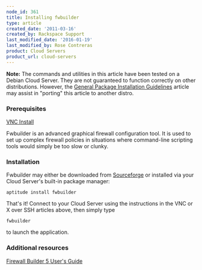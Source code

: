 ```yaml
---
node_id: 361
title: Installing fwbuilder
type: article
created_date: '2011-03-16'
created_by: Rackspace Support
last_modified_date: '2016-01-19'
last_modified_by: Rose Contreras
product: Cloud Servers
product_url: cloud-servers
---
```


**Note:** The commands and utilities in this article have been tested on
a Debian Cloud Server. They are not guaranteed to function correctly on
other distributions. However, the [General Package Installation Guidelines](/how-to/general-package-installation-guidelines) article may assist in "porting" this article to another distro.

### Prerequisites

[VNC Install](/how-to/vnc-install "VNC Install")

Fwbuilder is an advanced graphical firewall configuration tool. It is
used to set up complex firewall policies in situations where
command-line scripting tools would simply be too slow or clunky.

### Installation

Fwbuilder may either be downloaded from
[Sourceforge](http://sourceforge.net/project/showfiles.php?group_id=5314&package_id=125359)
or installed via your Cloud Server's built-in package manager:

    aptitude install fwbuilder

That's it! Connect to your Cloud Server using the instructions in the
VNC or X over SSH articles above, then simply type

    fwbuilder

to launch the application.

### Additional resources

[Firewall Builder 5 User's Guide](http://www.fwbuilder.org/4.0/docs/users_guide5/ "http://www.fwbuilder.org/4.0/docs/users_guide5/")

